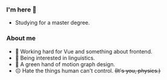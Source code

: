 ### I'm here 👋

- Studying for a master degree.

### About me 

- 🎈 Working hard for Vue and something about frontend.
- 👀 Being interested in linguistics.
- 🥦 A green hand of motion graph design.
- ☹️ Hate the things human can't control. ~~(It's you, physics.)~~


<!--
**Tackoil/Tackoil** is a ✨ _special_ ✨ repository because its `README.md` (this file) appears on your GitHub profile.

Here are some ideas to get you started:

- 🔭 I’m currently working on ...
- 🌱 I’m currently learning ...
- 👯 I’m looking to collaborate on ...
- 🤔 I’m looking for help with ...
- 💬 Ask me about ...
- 📫 How to reach me: ...
- 😄 Pronouns: ...
- ⚡ Fun fact: ...
-->
